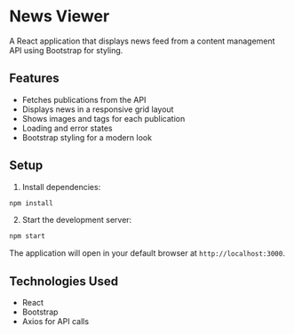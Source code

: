# News Viewer

A React application that displays news feed from a content management API using Bootstrap for styling.

## Features

- Fetches publications from the API
- Displays news in a responsive grid layout
- Shows images and tags for each publication
- Loading and error states
- Bootstrap styling for a modern look

## Setup

1. Install dependencies:
```bash
npm install
```

2. Start the development server:
```bash
npm start
```

The application will open in your default browser at `http://localhost:3000`.

## Technologies Used

- React
- Bootstrap
- Axios for API calls 